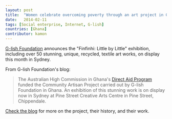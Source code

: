 ```yaml
---
layout: post
title:  "Women celebrate overcoming poverty through an art project in Ghana"
date:   2014-02-11
tags: [Social enterprise, Internet, G-lish]
countries: [Ghana]
contributor: kamon
---
```


[G-lish Foundation](http://g-lishfoundation.myshopify.com) announces the "Finfinhi: Little by Little" exhibition, 
including over 50 stunning, unique, recycled, textile art works, on display this month in Sydney.

From G-lish Foundation's blog: 
>The Australian High Commission in Ghana's [Direct Aid Program](http://www.ghana.embassy.gov.au/acra/australia.html)
funded the Community Artisan Project carried out by G-lish Foundation in Ghana. 
An exhibition of this stunning work is on display now in Sydney at Pine Street Creative Arts Centre in Pine Street, Chippendale.

[Check the blog](http://g-lishfoundation.myshopify.com/blogs/news) for more on the project, their history, and their work.


                
                